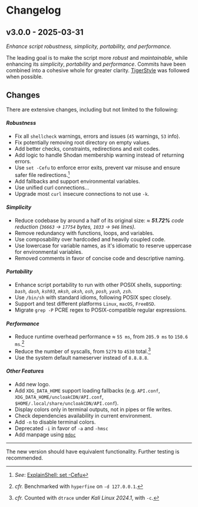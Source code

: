 # Changelog

## v3.0.0 - 2025-03-31

_Enhance script robustness, simplicity, portability, and performance._

The leading goal is to make the script more *robust* and *maintainable*,
while enhancing its *simplicity*, *portability* and *performance*. Commits
have been combined into a cohesive whole for greater clarity. [TigerStyle]
was followed when possible.

## Changes

There are extensive changes, including but not limited to the following:

#### *Robustness*

- Fix all `shellcheck` warnings, errors and issues (`45` warnings, `53` info).
- Fix potentially removing root directory on empty values.
- Add better checks, constraints, redirections and exit codes.
- Add logic to handle Shodan membership warning instead of returning errors.
- Use `set -Cefu` to enforce error exits, prevent var misuse
  and ensure safer file redirections.[^cefu]
- Add fallbacks and support environmental variables.
- Use unified curl connections...
- Upgrade most `curl` insecure connections to not use `-k`.

#### *Simplicity*

- Reduce codebase by around a half of its original size:
  *≈ **51.72%** code reduction*
  *(`36663` -> `17754` bytes, `1033` -> `946` lines).*
- Remove redundancy with functions, loops, and variables.
- Use composability over hardcoded and heavily coupled code.
- Use lowercase for variable names, as it's idiomatic to reserve uppercase
  for environmental variables.
- Removed comments in favor of concise code and descriptive naming.

#### *Portability*

- Enhance script portability to run with other POSIX shells, supporting:
  *`bash`, `dash`, `ksh93`, `mksh`, `oksh`, `osh`, `posh`, `yash`, `zsh`.*
- Use `/bin/sh` with standard idioms, following POSIX spec closely.
- Support and test different platforms `Linux`, `macOS`, `FreeBSD`.
- Migrate `grep -P` PCRE regex to POSIX-compatible regular expressions.

#### *Performance*

- Reduce runtime overhead performance ≈ `55 ms`, from `205.9 ms`
  to `150.6 ms`.[^hyperfine]
- Reduce the number of syscalls, from `5279` to `4530` total.[^dtrace]
- Use the system default nameserver instead of `8.8.8.8`.

#### *Other Features*

- Add new logo.
- Add `XDG_DATA_HOME` support loading fallbacks
  (e.g. `API.conf`, `XDG_DATA_HOME/uncloakCDN/API.conf`,
  `$HOME/.local/share/uncloakCDN/API.conf`).
- Display colors only in terminal outputs, not in pipes or file writes.
- Check dependencies availability in current environment.
- Add `-n` to disable terminal colors.
- Deprecated `-i` in favor of `-a` and `-hmsc`
- Add manpage using [`mdoc`][]

---

The new version should have equivalent functionality.
Further testing is recommended.

[`mdoc`]: https://manpages.bsd.lv/mdoc.html
[TigerStyle]: https://github.com/tigerbeetle/tigerbeetle/blob/main/docs/TIGER_STYLE.md
[^cefu]: *See*: [ExplainShell: set -Cefu](https://explainshell.com/explain?cmd=set+-Cefu)
[^dtrace]: *cfr.* Counted with `dtrace` under _Kali Linux 2024.1_, with `-c`.
[^hyperfine]: *cfr.* Benchmarked with `hyperfine` on `-d 127.0.0.1`.
